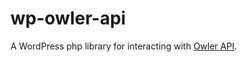 # wp-owler-api
A WordPress php library for interacting with [Owler API](https://developers.owler.com/).
